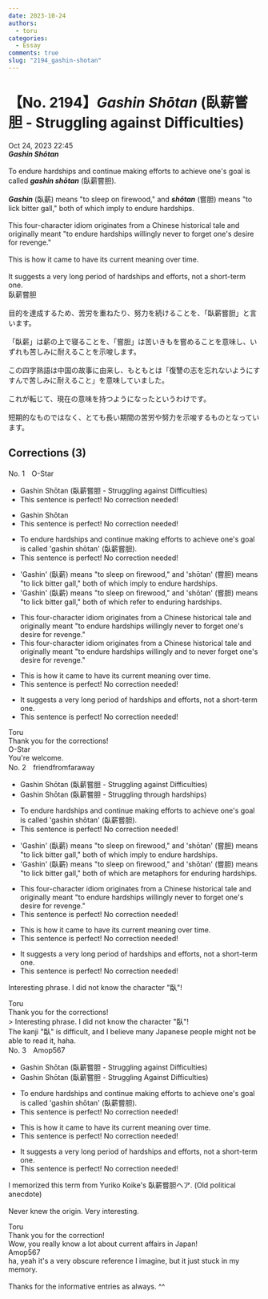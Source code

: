 ```yaml
---
date: 2023-10-24
authors:
  - toru
categories:
  - Essay
comments: true
slug: "2194_gashin-shotan"
---
```


# 【No. 2194】<strong><em>Gashin Shōtan</strong></em> (臥薪嘗胆 - Struggling against Difficulties)
<div class="date">Oct 24, 2023 22:45</div>
<div id="post"><div id="body_show_ori">
<strong><em>Gashin Shōtan</strong></em><br/><br/>To endure hardships and continue making efforts to achieve one's goal is called <strong><em>gashin shōtan</em></strong> (臥薪嘗胆).<br/><br/><strong><em>Gashin</em></strong> (臥薪) means "to sleep on firewood," and <strong><em>shōtan</em></strong> (嘗胆) means "to lick bitter gall," both of which imply to endure hardships.<br/><br/>This four-character idiom originates from a Chinese historical tale and originally meant "to endure hardships willingly never to forget one's desire for revenge."<br/><br/>This is how it came to have its current meaning over time.<br/><br/>It suggests a very long period of hardships and efforts, not a short-term one.
</div></div>

<!-- more -->

<div id="post_ja"><div id="body_show_mo">
臥薪嘗胆<br/><br/>目的を達成するため、苦労を重ねたり、努力を続けることを、「臥薪嘗胆」と言います。<br/><br/>「臥薪」は薪の上で寝ることを、「嘗胆」は苦いきもを嘗めることを意味し、いずれも苦しみに耐えることを示唆します。<br/><br/>この四字熟語は中国の故事に由来し、もともとは「復讐の志を忘れないようにすすんで苦しみに耐えること」を意味していました。<br/><br/>これが転じて、現在の意味を持つようになったというわけです。<br/><br/>短期的なものではなく、とても長い期間の苦労や努力を示唆するものとなっています。
</div></div>

## Corrections (3)
<div id="block"><div class="first_name"> No. 1　<span class="just_name">O-Star</span></div><div id="block2">
<ul class="correction_field">
<li class="incorrect">Gashin Shōtan (臥薪嘗胆 - Struggling against Difficulties)</li>
<li class="corrected perfect">This sentence is perfect! No correction needed!</li>
</ul>
<ul class="correction_field">
<li class="incorrect">Gashin Shōtan</li>
<li class="corrected perfect">This sentence is perfect! No correction needed!</li>
</ul>
<ul class="correction_field">
<li class="incorrect">To endure hardships and continue making efforts to achieve one's goal is called 'gashin shōtan' (臥薪嘗胆).</li>
<li class="corrected perfect">This sentence is perfect! No correction needed!</li>
</ul>
<ul class="correction_field">
<li class="incorrect">'Gashin' (臥薪) means "to sleep on firewood," and 'shōtan' (嘗胆) means "to lick bitter gall," both of which imply to endure hardships.</li>
<li class="corrected correct">
'Gashin' (臥薪) means "to sleep on firewood," and 'shōtan' (嘗胆) means "to lick bitter gall," both of which <span class="f_bold">refer to enduring </span>hardships.
</li>
</ul>
<ul class="correction_field">
<li class="incorrect">This four-character idiom originates from a Chinese historical tale and originally meant "to endure hardships willingly never to forget one's desire for revenge."</li>
<li class="corrected correct">
This four-character idiom originates from a Chinese historical tale and originally meant "to endure hardships willingly<span class="f_bold"> and to never</span> forget one's desire for revenge."
</li>
</ul>
<ul class="correction_field">
<li class="incorrect">This is how it came to have its current meaning over time.</li>
<li class="corrected perfect">This sentence is perfect! No correction needed!</li>
</ul>
<ul class="correction_field">
<li class="incorrect">It suggests a very long period of hardships and efforts, not a short-term one.</li>
<li class="corrected perfect">This sentence is perfect! No correction needed!</li>
</ul>
</div><div class="name"><span class="just_name">Toru</span><br>
Thank you for the corrections!
</div>
<div class="name"><span class="just_name">O-Star</span><br>
You're welcome.
</div>
</div>
<div id="block"><div class="first_name"> No. 2　<span class="just_name">friendfromfaraway</span></div><div id="block2">
<ul class="correction_field">
<li class="incorrect">Gashin Shōtan (臥薪嘗胆 - Struggling against Difficulties)</li>
<li class="corrected correct">
Gashin Shōtan (臥薪嘗胆 - Struggling <span class="f_blue">through hardships</span>)
</li>
</ul>
<ul class="correction_field">
<li class="incorrect">To endure hardships and continue making efforts to achieve one's goal is called 'gashin shōtan' (臥薪嘗胆).</li>
<li class="corrected perfect">This sentence is perfect! No correction needed!</li>
</ul>
<ul class="correction_field">
<li class="incorrect">'Gashin' (臥薪) means "to sleep on firewood," and 'shōtan' (嘗胆) means "to lick bitter gall," both of which imply to endure hardships.</li>
<li class="corrected correct">
'Gashin' (臥薪) means "to sleep on firewood," and 'shōtan' (嘗胆) means "to lick bitter gall," both of which are<span class="f_blue"> metaphors for</span> enduri<span class="f_blue">ng </span>hardships.
</li>
</ul>
<ul class="correction_field">
<li class="incorrect">This four-character idiom originates from a Chinese historical tale and originally meant "to endure hardships willingly never to forget one's desire for revenge."</li>
<li class="corrected perfect">This sentence is perfect! No correction needed!</li>
</ul>
<ul class="correction_field">
<li class="incorrect">This is how it came to have its current meaning over time.</li>
<li class="corrected perfect">This sentence is perfect! No correction needed!</li>
</ul>
<ul class="correction_field">
<li class="incorrect">It suggests a very long period of hardships and efforts, not a short-term one.</li>
<li class="corrected perfect">This sentence is perfect! No correction needed!</li>
</ul>
<p class="comment_small">
 Interesting phrase. I did not know the character "臥"!
</p>

</div><div class="name"><span class="just_name">Toru</span><br>
Thank you for the corrections!<br/>&gt; Interesting phrase. I did not know the character "臥"!<br/>The kanji "臥" is difficult, and I believe many Japanese people might not be able to read it, haha.
</div>
</div>
<div id="block"><div class="first_name"> No. 3　<span class="just_name">Amop567</span></div><div id="block2">
<ul class="correction_field">
<li class="incorrect">Gashin Shōtan (臥薪嘗胆 - Struggling against Difficulties)</li>
<li class="corrected correct">
Gashin Shōtan (臥薪嘗胆 - Struggling <span class="f_blue">A</span>gainst Difficulties)
</li>
</ul>
<ul class="correction_field">
<li class="incorrect">To endure hardships and continue making efforts to achieve one's goal is called 'gashin shōtan' (臥薪嘗胆).</li>
<li class="corrected perfect">This sentence is perfect! No correction needed!</li>
</ul>
<ul class="correction_field">
<li class="incorrect">This is how it came to have its current meaning over time.</li>
<li class="corrected perfect">This sentence is perfect! No correction needed!</li>
</ul>
<ul class="correction_field">
<li class="incorrect">It suggests a very long period of hardships and efforts, not a short-term one.</li>
<li class="corrected perfect">This sentence is perfect! No correction needed!</li>
</ul>
<p class="comment_small">
 I memorized this term from Yuriko Koike's 臥薪嘗胆ヘア. (Old political anecdote)
 <br/>
 <br/>
 Never knew the origin. Very interesting.
</p>

</div><div class="name"><span class="just_name">Toru</span><br>
Thank you for the correction!<br/>Wow, you really know a lot about current affairs in Japan!
</div>
<div class="name"><span class="just_name">Amop567</span><br>
ha, yeah it's a very obscure reference I imagine, but it just stuck in my memory. <br/><br/>Thanks for the informative entries as always. ^^
</div>
</div>
